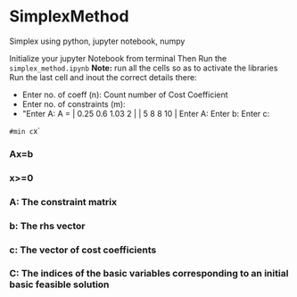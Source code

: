 # SimplexMethod
Simplex using python, jupyter notebook, numpy 

Initialize your jupyter Notebook from terminal
Then Run the `simplex_method.ipynb`
**Note:** run all the cells so as to activate the libraries
Run the last cell and inout the correct details there: 
* Enter no. of coeff (n): Count number of Cost Coefficient
* Enter no. of constraints (m): 
* "Enter A:  A = | 0.25  0.6  1.03   2 |
               | 5      8    8    10 |
 Enter A:
 Enter b:
 Enter c:
 
 
`#min c`x`
### Ax=b
### x>=0

### A: The constraint matrix 
### b: The rhs vector 
### c: The vector of cost coefficients 
### C: The indices of the basic variables corresponding to an initial basic feasible solution
